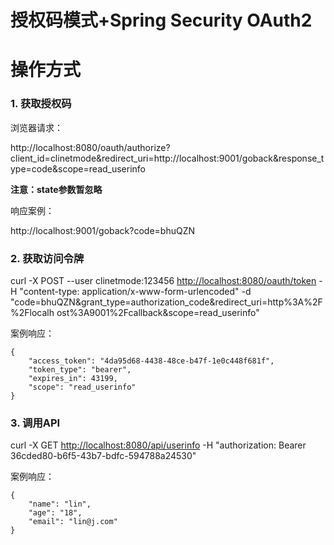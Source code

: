# 授权码模式+Spring Security OAuth2

# 操作方式

### 1. 获取授权码

浏览器请求：

http://localhost:8080/oauth/authorize?client_id=clinetmode&redirect_uri=http://localhost:9001/goback&response_type=code&scope=read_userinfo

**注意：state参数暂忽略**

响应案例：

http://localhost:9001/goback?code=bhuQZN

### 2. 获取访问令牌

curl -X POST --user clinetmode:123456 <http://localhost:8080/oauth/token> -H "content-type: application/x-www-form-urlencoded" -d "code=bhuQZN&grant_type=authorization_code&redirect_uri=http%3A%2F%2Flocalh ost%3A9001%2Fcallback&scope=read_userinfo"

案例响应：

```
{
    "access_token": "4da95d68-4438-48ce-b47f-1e0c448f681f",
    "token_type": "bearer",
    "expires_in": 43199,
    "scope": "read_userinfo"
}
```

### 3. 调用API

curl -X GET <http://localhost:8080/api/userinfo> -H "authorization: Bearer 36cded80-b6f5-43b7-bdfc-594788a24530"

案例响应：

```
{
    "name": "lin",
    "age": "18",
    "email": "lin@j.com"
}
```
